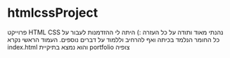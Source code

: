 # htmlcssProject
פרוייקט HTML CSS
נהנתי מאוד ותודה על כל העזרה :) 
היתה לי ההזדמנות לעבור על כל החומר הנלמד בכיתה ואף להרחיב וללמוד על דברים נוספים. 
העמוד הראשי נקרא index.html והוא נמצא בתיקיית portfolio 
צופיה 
